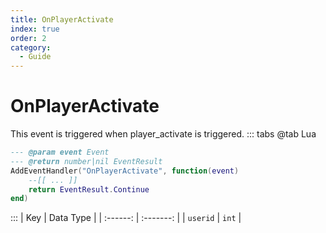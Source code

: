 ```yaml
---
title: OnPlayerActivate
index: true
order: 2
category:
  - Guide
---
```


# OnPlayerActivate
This event is triggered when player_activate is triggered.
::: tabs
@tab Lua
```lua
--- @param event Event
--- @return number|nil EventResult
AddEventHandler("OnPlayerActivate", function(event)
    --[[ ... ]]
    return EventResult.Continue
end)
```

:::
|    Key   | Data Type |
| :------: | :-------: |
| `userid` |   `int`   |